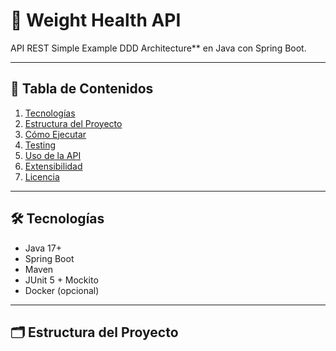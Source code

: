 # 🧠 Weight Health API

API REST Simple Example  DDD Architecture** en Java con Spring Boot.

---

## 🧭 Tabla de Contenidos

1. [Tecnologías](#tecnologías)
2. [Estructura del Proyecto](#estructura-del-proyecto)
3. [Cómo Ejecutar](#cómo-ejecutar)
4. [Testing](#testing)
5. [Uso de la API](#uso-de-la-api)
6. [Extensibilidad](#extensibilidad)
7. [Licencia](#licencia)

---

## 🛠 Tecnologías

- Java 17+
- Spring Boot
- Maven
- JUnit 5 + Mockito
- Docker (opcional)

---

## 🗂 Estructura del Proyecto